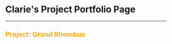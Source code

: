# Clarie's Project Portfolio Page

---
<h2>
<span style="color:orange;">Project: Grand Rhombus</span>
</h2>